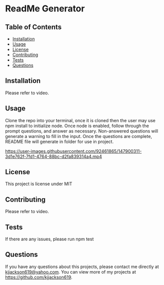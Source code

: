 # ReadMe Generator

  ## Table of Contents
  * [Installation](#installation)
  * [Usage](#usage)
  * [License](#license)
  * [Contributing](#contributing)
  * [Tests](#tests)
  * [Questions](#questions)
  
  ## Installation 
  Please refer to video.
  
  
  ## Usage 
  Clone the repo into your terminal, once it is cloned then the user may use npm install to initialize node. Once node is enabled, follow through the prompt questions, and answer as necessary. Non-answered questions will generate a warning to fill in the input. Once the questions are complete, README file will generate in folder for use in project.
  
  

https://user-images.githubusercontent.com/92461865/147900311-3d1e762f-7fd1-4764-88bc-d2fa839314a4.mp4


  ## License 
  This project is license under MIT
  
  
  ## Contributing 
  Please refer to video.
  
  
  ## Tests
  If there are any issues, please run npm test
  
  
  ## Questions
  If you have any questions about this projects, please contact me directly at kjjackson619@yahoo.com. You can view more of my projects at https://github.com/kjjackson619.
